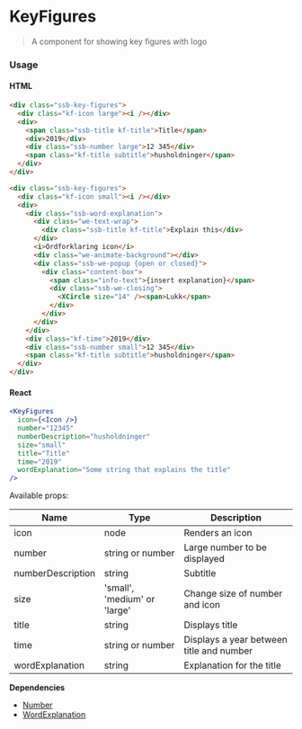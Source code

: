 KeyFigures
========

> A component for showing key figures with logo

### Usage

#### HTML

```html
<div class="ssb-key-figures">
  <div class="kf-icon large"><i /></div>
  <div>
    <span class="ssb-title kf-title">Title</span>
    <div>2019</div>
    <div class="ssb-number large">12 345</div>
    <span class="kf-title subtitle">husholdninger</span>
  </div>
</div>

<div class="ssb-key-figures">
  <div class="kf-icon small"><i /></div>
  <div>   
    <div class="ssb-word-explanation">
      <div class="we-text-wrap">
        <div class="ssb-title kf-title">Explain this</div>
      </div>
      <i>Ordforklaring icon</i>
      <div class="we-animate-background"></div>
      <div class="ssb-we-popup {open or closed}">
        <div class="content-box">
          <span class="info-text">{insert explanation}</span>
          <div class="ssb-we-closing">
            <XCircle size="14" /><span>Lukk</span>
          </div>
        </div>
      </div>
    </div>
    <div class="kf-time">2019</div>
    <div class="ssb-number small">12 345</div>
    <span class="kf-title subtitle">husholdninger</span>
  </div>
</div>
```

#### React

```jsx harmony
<KeyFigures
  icon={<Icon />}
  number="12345"
  numberDescription="husholdninger"
  size="small"
  title="Title"
  time="2019"
  wordExplanation="Some string that explains the title"
/>
```

Available props:

| Name       | Type           | Description  |
| ---------- | ------------- | ----- |
| icon | node | Renders an icon |
| number | string or number | Large number to be displayed |
| numberDescription | string | Subtitle |
| size | 'small', 'medium' or 'large' | Change size of number and icon |
| title | string | Displays title |
| time | string or number | Displays a year between title and number |
| wordExplanation | string | Explanation for the title |

__Dependencies__
 - [Number](../Number)
 - [WordExplanation](../WordExplanation)
